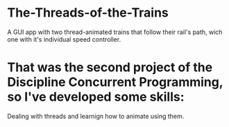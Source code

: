 # The-Threads-of-the-Trains
A GUI app with two thread-animated trains that follow their rail's path, wich one with it's individual speed controller.

# That was the second project of the Discipline Concurrent Programming, so I've developed some skills:

Dealing with threads and learnign how to animate using them.
